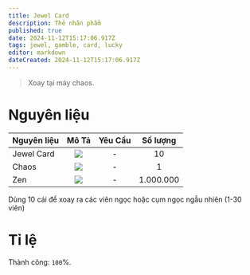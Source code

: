 ```yaml
---
title: Jewel Card
description: Thẻ nhân phẩm
published: true
date: 2024-11-12T15:17:06.917Z
tags: jewel, gamble, card, lucky
editor: markdown
dateCreated: 2024-11-12T15:17:06.917Z
---
```


> Xoay tại máy chaos.

# Nguyên liệu

| Nguyên liệu | Mô Tả | Yêu Cầu | Số lượng |
|:------------|:----:|:--------:|:---------:|
| Jewel Card | ![](https://mu0rs.com/item_images/14/146.gif) | - | 10 |
| Chaos | ![](https://mu0rs.com/item_images/12/15.gif) | - | 1 |
| Zen | ![](https://mu0rs.com/item_images/14/15.gif) | - | 1.000.000 |

Dùng 10 cái để xoay ra các viên ngọc hoặc cụm ngọc ngẫu nhiên (1-30 viên)

# Tỉ lệ

Thành công: `100`%.